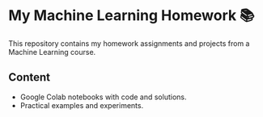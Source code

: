 # My Machine Learning Homework 📚  
This repository contains my homework assignments and projects from a Machine Learning course.  

## Content  
- Google Colab notebooks with code and solutions.  
- Practical examples and experiments.  

